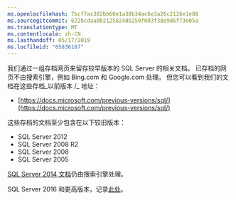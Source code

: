 ```yaml
---
ms.openlocfilehash: 7bcf7ac382bb60e1a38b34ac6e3a26c2126e1e88
ms.sourcegitcommit: 622bcdaa0b21258248b259f003f38e9d6f73e05a
ms.translationtype: MT
ms.contentlocale: zh-CN
ms.lasthandoff: 05/17/2019
ms.locfileid: "65836167"
---
```


我们通过一组存档网页来留存较早版本的 SQL Server 的相关文档。 已存档的网页不由搜索引擎，例如 Bing.com 和 Google.com 处理。 但您可以看到我们的文档在这些存档_以前版本 /_ 地址：

- [https://docs.microsoft.com/previous-versions/sql/](https://docs.microsoft.com/previous-versions/sql/)

这些存档的文档至少包含在以下较旧版本：

- SQL Server 2012
- SQL Server 2008 R2
- SQL Server 2008
- SQL Server 2005

[SQL Server 2014 文档](https://docs.microsoft.com/sql/2014-toc/index?view=sql-server-2014)仍由搜索引擎处理。

SQL Server 2016 和更高版本，记录[此处](https://docs.microsoft.com/sql/sql-server/index)。
